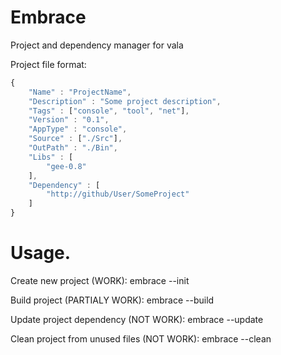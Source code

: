 # Embrace
Project and dependency manager for vala

Project file format:
```javascript
{
    "Name" : "ProjectName",
    "Description" : "Some project description",
    "Tags" : ["console", "tool", "net"],
    "Version" : "0.1",
    "AppType" : "console",
    "Source" : ["./Src"],
    "OutPath" : "./Bin",
    "Libs" : [
        "gee-0.8"
    ],
    "Dependency" : [
        "http://github/User/SomeProject"
    ]
}
```

# Usage.

Create new project (WORK): 
embrace --init

Build project (PARTIALY WORK):
embrace --build

Update project dependency (NOT WORK):
embrace --update

Clean project from unused files (NOT WORK):
embrace --clean
